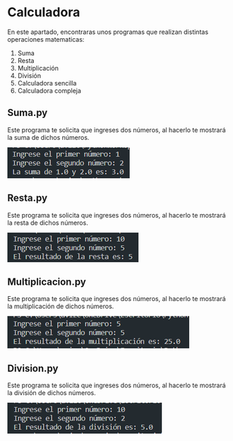 # Calculadora

<p>En este apartado, encontraras unos programas que realizan distintas operaciones matematicas:</p>
<ol>
  <li>Suma</li>
  <li>Resta</li>
  <li>Multiplicación</li>
  <li>División</li>
  <li>Calculadora sencilla</li>
  <li>Calculadora compleja</li>
</ol>


## Suma.py
<p>Este programa te solicita que ingreses dos números, al hacerlo te mostrará la suma de dichos números.</p>
<img src="./Suma.png">

## Resta.py
<p>Este programa te solicita que ingreses dos números, al hacerlo te mostrará la resta de dichos números.</p>
<img src="./Resta.png">

## Multiplicacion.py
<p>Este programa te solicita que ingreses dos números, al hacerlo te mostrará la multiplicación de dichos números.</p>
<img src="./Multiplicacion.png">

## Division.py
<p>Este programa te solicita que ingreses dos números, al hacerlo te mostrará la división de dichos números.</p>
<img src="./Division.png">